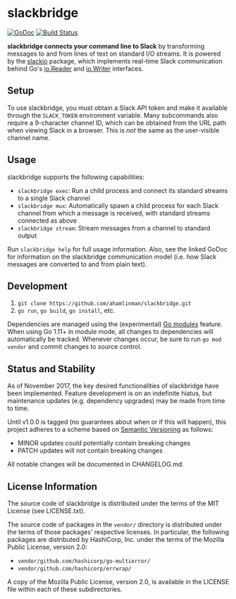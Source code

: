 # slackbridge

[![GoDoc](https://godoc.org/go.alexhamlin.co/slackbridge?status.svg)](https://godoc.org/go.alexhamlin.co/slackbridge)
[![Build Status](https://travis-ci.org/ahamlinman/slackbridge.svg?branch=master)](https://travis-ci.org/ahamlinman/slackbridge)

**slackbridge connects your command line to Slack** by transforming messages to
and from lines of text on standard I/O streams. It is powered by the [slackio]
package, which implements real-time Slack communication behind Go's [io.Reader]
and [io.Writer] interfaces.

[slackio]: https://go.alexhamlin.co/slackio
[io.Reader]: https://golang.org/pkg/io/#Reader
[io.Writer]: https://golang.org/pkg/io/#Writer

## Setup

To use slackbridge, you must obtain a Slack API token and make it available
through the `SLACK_TOKEN` environment variable. Many subcommands also require a
9-character channel ID, which can be obtained from the URL path when viewing
Slack in a browser. This is _not_ the same as the user-visible channel name.

## Usage

slackbridge supports the following capabilities:

* `slackbridge exec`: Run a child process and connect its standard streams to a
  single Slack channel
* `slackbridge mux`: Automatically spawn a child process for each Slack channel
  from which a message is received, with standard streams connected as above
* `slackbridge stream`: Stream messages from a channel to standard output

Run `slackbridge help` for full usage information. Also, see the linked GoDoc
for information on the slackbridge communication model (i.e. how Slack messages
are converted to and from plain text).

## Development

1. `git clone https://github.com/ahamlinman/slackbridge.git`
1. `go run`, `go build`, `go install`, etc.

Dependencies are managed using the (experimental) [Go modules] feature. When
using Go 1.11+ in module mode, all changes to dependencies will automatically
be tracked. Whenever changes occur, be sure to run `go mod vendor` and commit
changes to source control.

[Go modules]: https://github.com/golang/go/wiki/Modules

## Status and Stability

As of November 2017, the key desired functionalities of slackbridge have been
implemented. Feature development is on an indefinite hiatus, but maintenance
updates (e.g. dependency upgrades) may be made from time to time.

Until v1.0.0 is tagged (no guarantees about when or if this will happen), this
project adheres to a scheme based on [Semantic Versioning] as follows:

* MINOR updates could potentially contain breaking changes
* PATCH updates will not contain breaking changes

All notable changes will be documented in CHANGELOG.md.

[Semantic Versioning]: http://semver.org/spec/v2.0.0.html

## License Information

The source code of slackbridge is distributed under the terms of the MIT
License (see LICENSE.txt).

The source code of packages in the `vendor/` directory is distributed under the
terms of those packages' respective licenses. In particular, the following
packages are distributed by HashiCorp, Inc. under the terms of the Mozilla
Public License, version 2.0:

* `vendor/github.com/hashicorp/go-multierror/`
* `vendor/github.com/hashicorp/errwrap/`

A copy of the Mozilla Public License, version 2.0, is available in the LICENSE
file within each of these subdirectories.

